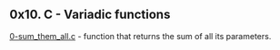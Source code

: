 ## 0x10. C - Variadic functions

[0-sum_them_all.c](./0-sum_them_all.c) -  function that returns the sum of all its parameters.


